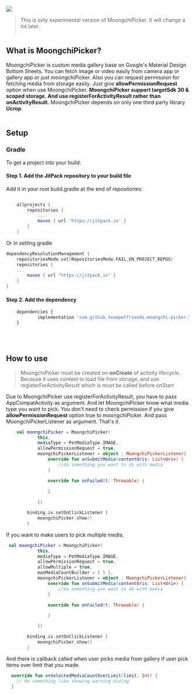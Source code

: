 [![](https://jitpack.io/v/teampetfriends/moongchi-picker.svg)](https://jitpack.io/#teampetfriends/moongchi-picker)
> This is only experimental version of MoongchiPicker. It will change a lot later.
<br/><br/>

## What is MoongchiPicker?
MoongchiPicker is custom media gallery base on Google's Material Design Bottom Sheets.
You can fetch image or video easily from camera app or gallery app or just moongchiPicker.
Also you can request permission for fetching media from storage easily. Just give **allowPermissionRequest** option when use MoongchiPicker.
**MoongchiPicker support targetSdk 30 & scoped storage. And use registerForActivityResult rather than onActivityResult.**
MoongchiPicker depends on only one third party library **Ucrop**.
<br/><br/>
## Setup

### Gradle

To get a project into your build:

#### Step 1. Add the JitPack repository to your build file

Add it in your root build.gradle at the end of repositories:

```gradle

	allprojects {
		repositories {
			...
			maven { url 'https://jitpack.io' }
		}
	}
```

Or in setting gradle

```gradle
dependencyResolutionManagement {
    repositoriesMode.set(RepositoriesMode.FAIL_ON_PROJECT_REPOS)
    repositories {
	...
        maven { url "https://jitpack.io" }
    }
}
```

#### Step 2. Add the dependency

```javascript
	dependencies {
	        implementation 'com.github.teampetfriends.moongchi-picker:final:1.0.1'
	}
```
<br/><br/>
## How to use

> MoongchiPicker must be created on **onCreate** of activity lifecycle. Because it uses context to load file from storage, and use registerForActivityResult which is must be called before onStart

Due to MoongchiPicker use registerForActivityResult, you have to pass AppCompatActivity as argument.
And let MoongchiPicker know what media type you want to pick.
You don't need to check permission if you give **allowPermissionRequest** option true to moongchiPicker.
And pass MoongchiPickerListener as argument. That's it.

```kotlin
    val moongchiPicker = MoongchiPicker(
            this,
            mediaType = PetMediaType.IMAGE,
            allowPermissionRequest = true,
            moongchiPickerListener = object : MoongchiPickerListener{
                override fun onSubmitMedia(contentUris: List<Uri>) {
                    //do something you want to do with media
                }

                override fun onFailed(t: Throwable) {
                   
                }

            })

        binding.iv.setOnClickListener {
            moongchiPicker.show()
        }
```

If you want to make users to pick multiple media,

```kotlin
 val moongchiPicker = MoongchiPicker(
            this,
            mediaType = PetMediaType.IMAGE,
            allowPermissionRequest = true,
            allowMultiple = true,
            maxMediaCountBuilder = { 5 },
            moongchiPickerListener = object : MoongchiPickerListener{
                override fun onSubmitMedia(contentUris: List<Uri>) {
                    //do something you want to do with media
                }

                override fun onFailed(t: Throwable) {

                }

            })

        binding.iv.setOnClickListener {
            moongchiPicker.show()
        }
```

And there is callback called when user picks media from gallery if user pick items over limit that you made.

```kotlin
  override fun onSelectedMediaCountOverLimit(limit: Int) { 
  	// do something like showing warning dialog
  }
```

